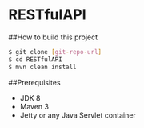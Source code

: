 # RESTfulAPI
##How to build this project

```sh
$ git clone [git-repo-url]
$ cd RESTfulAPI
$ mvn clean install
```

##Prerequisites
* JDK 8
* Maven 3
* Jetty or any Java Servlet container
